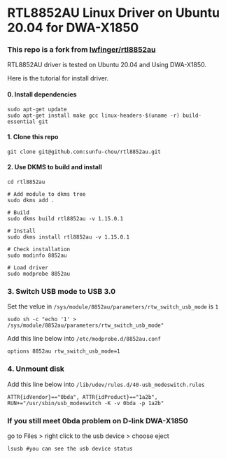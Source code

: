 # RTL8852AU Linux Driver on Ubuntu 20.04 for DWA-X1850

### This repo is a fork from [lwfinger/rtl8852au](https://github.com/lwfinger/rtl8852au)

RTL8852AU driver is tested on Ubuntu 20.04 and Using DWA-X1850.

Here is the tutorial for install driver.

#### 0. Install dependencies

```
sudo apt-get update
sudo apt-get install make gcc linux-headers-$(uname -r) build-essential git
```
#### 1. Clone this repo

```
git clone git@github.com:sunfu-chou/rtl8852au.git
```

#### 2. Use DKMS to build and install

```
cd rtl8852au

# Add module to dkms tree
sudo dkms add .

# Build 
sudo dkms build rtl8852au -v 1.15.0.1

# Install 
sudo dkms install rtl8852au -v 1.15.0.1

# Check installation
sudo modinfo 8852au

# Load driver 
sudo modprobe 8852au
```

### 3. Switch USB mode to USB 3.0

Set the velue in `/sys/module/8852au/parameters/rtw_switch_usb_mode` is `1`

```
sudo sh -c "echo '1' > /sys/module/8852au/parameters/rtw_switch_usb_mode"
```

Add this line below into `/etc/modprobe.d/8852au.conf`

```
options 8852au rtw_switch_usb_mode=1
```

### 4. Unmount disk

Add this line below into `/lib/udev/rules.d/40-usb_modeswitch.rules`

```
ATTR{idVendor}=="0bda", ATTR{idProduct}=="1a2b", RUN+="/usr/sbin/usb_modeswitch -K -v 0bda -p 1a2b"
```



### If you still meet 0bda problem on D-link DWA-X1850
go to Files > right click to the usb device > choose eject
```
lsusb #you can see the usb device status

```

